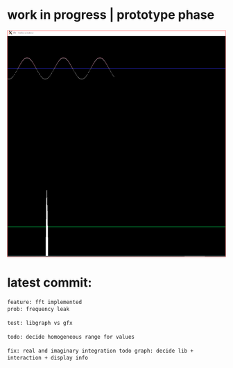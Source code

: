 # work in progress | prototype phase

![alt text](from-t-to-f-domain.PNG)

# latest commit:

```
feature: fft implemented
prob: frequency leak

test: libgraph vs gfx

todo: decide homogeneous range for values

fix: real and imaginary integration todo graph: decide lib + interaction + display info
```
